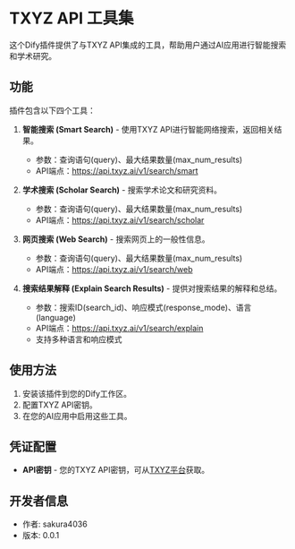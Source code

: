 # TXYZ API 工具集

这个Dify插件提供了与TXYZ API集成的工具，帮助用户通过AI应用进行智能搜索和学术研究。

## 功能

插件包含以下四个工具：

1. **智能搜索 (Smart Search)** - 使用TXYZ API进行智能网络搜索，返回相关结果。
   - 参数：查询语句(query)、最大结果数量(max_num_results)
   - API端点：https://api.txyz.ai/v1/search/smart

2. **学术搜索 (Scholar Search)** - 搜索学术论文和研究资料。
   - 参数：查询语句(query)、最大结果数量(max_num_results)
   - API端点：https://api.txyz.ai/v1/search/scholar

3. **网页搜索 (Web Search)** - 搜索网页上的一般性信息。
   - 参数：查询语句(query)、最大结果数量(max_num_results)
   - API端点：https://api.txyz.ai/v1/search/web

4. **搜索结果解释 (Explain Search Results)** - 提供对搜索结果的解释和总结。
   - 参数：搜索ID(search_id)、响应模式(response_mode)、语言(language)
   - API端点：https://api.txyz.ai/v1/search/explain
   - 支持多种语言和响应模式

## 使用方法

1. 安装该插件到您的Dify工作区。
2. 配置TXYZ API密钥。
3. 在您的AI应用中启用这些工具。

## 凭证配置

- **API密钥** - 您的TXYZ API密钥，可从[TXYZ平台](https://platform.txyz.ai)获取。

## 开发者信息

- 作者: sakura4036
- 版本: 0.0.1
